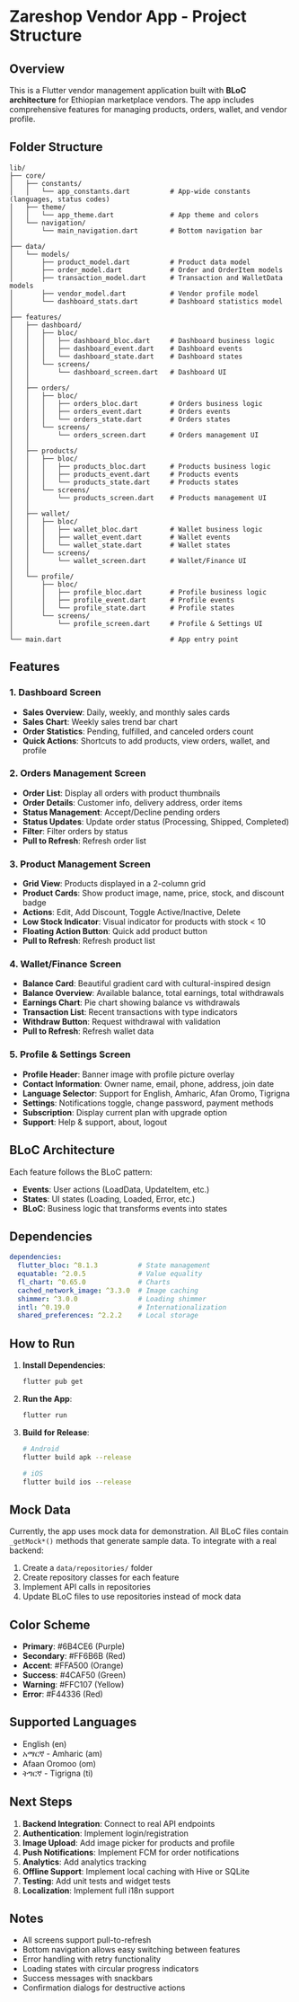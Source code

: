 # Zareshop Vendor App - Project Structure

## Overview
This is a Flutter vendor management application built with **BLoC architecture** for Ethiopian marketplace vendors. The app includes comprehensive features for managing products, orders, wallet, and vendor profile.

## Folder Structure

```
lib/
├── core/
│   ├── constants/
│   │   └── app_constants.dart          # App-wide constants (languages, status codes)
│   ├── theme/
│   │   └── app_theme.dart              # App theme and colors
│   └── navigation/
│       └── main_navigation.dart        # Bottom navigation bar
│
├── data/
│   └── models/
│       ├── product_model.dart          # Product data model
│       ├── order_model.dart            # Order and OrderItem models
│       ├── transaction_model.dart      # Transaction and WalletData models
│       ├── vendor_model.dart           # Vendor profile model
│       └── dashboard_stats.dart        # Dashboard statistics model
│
├── features/
│   ├── dashboard/
│   │   ├── bloc/
│   │   │   ├── dashboard_bloc.dart     # Dashboard business logic
│   │   │   ├── dashboard_event.dart    # Dashboard events
│   │   │   └── dashboard_state.dart    # Dashboard states
│   │   └── screens/
│   │       └── dashboard_screen.dart   # Dashboard UI
│   │
│   ├── orders/
│   │   ├── bloc/
│   │   │   ├── orders_bloc.dart        # Orders business logic
│   │   │   ├── orders_event.dart       # Orders events
│   │   │   └── orders_state.dart       # Orders states
│   │   └── screens/
│   │       └── orders_screen.dart      # Orders management UI
│   │
│   ├── products/
│   │   ├── bloc/
│   │   │   ├── products_bloc.dart      # Products business logic
│   │   │   ├── products_event.dart     # Products events
│   │   │   └── products_state.dart     # Products states
│   │   └── screens/
│   │       └── products_screen.dart    # Products management UI
│   │
│   ├── wallet/
│   │   ├── bloc/
│   │   │   ├── wallet_bloc.dart        # Wallet business logic
│   │   │   ├── wallet_event.dart       # Wallet events
│   │   │   └── wallet_state.dart       # Wallet states
│   │   └── screens/
│   │       └── wallet_screen.dart      # Wallet/Finance UI
│   │
│   └── profile/
│       ├── bloc/
│       │   ├── profile_bloc.dart       # Profile business logic
│       │   ├── profile_event.dart      # Profile events
│       │   └── profile_state.dart      # Profile states
│       └── screens/
│           └── profile_screen.dart     # Profile & Settings UI
│
└── main.dart                           # App entry point
```

## Features

### 1. Dashboard Screen
- **Sales Overview**: Daily, weekly, and monthly sales cards
- **Sales Chart**: Weekly sales trend bar chart
- **Order Statistics**: Pending, fulfilled, and canceled orders count
- **Quick Actions**: Shortcuts to add products, view orders, wallet, and profile

### 2. Orders Management Screen
- **Order List**: Display all orders with product thumbnails
- **Order Details**: Customer info, delivery address, order items
- **Status Management**: Accept/Decline pending orders
- **Status Updates**: Update order status (Processing, Shipped, Completed)
- **Filter**: Filter orders by status
- **Pull to Refresh**: Refresh order list

### 3. Product Management Screen
- **Grid View**: Products displayed in a 2-column grid
- **Product Cards**: Show product image, name, price, stock, and discount badge
- **Actions**: Edit, Add Discount, Toggle Active/Inactive, Delete
- **Low Stock Indicator**: Visual indicator for products with stock < 10
- **Floating Action Button**: Quick add product button
- **Pull to Refresh**: Refresh product list

### 4. Wallet/Finance Screen
- **Balance Card**: Beautiful gradient card with cultural-inspired design
- **Balance Overview**: Available balance, total earnings, total withdrawals
- **Earnings Chart**: Pie chart showing balance vs withdrawals
- **Transaction List**: Recent transactions with type indicators
- **Withdraw Button**: Request withdrawal with validation
- **Pull to Refresh**: Refresh wallet data

### 5. Profile & Settings Screen
- **Profile Header**: Banner image with profile picture overlay
- **Contact Information**: Owner name, email, phone, address, join date
- **Language Selector**: Support for English, Amharic, Afan Oromo, Tigrigna
- **Settings**: Notifications toggle, change password, payment methods
- **Subscription**: Display current plan with upgrade option
- **Support**: Help & support, about, logout

## BLoC Architecture

Each feature follows the BLoC pattern:
- **Events**: User actions (LoadData, UpdateItem, etc.)
- **States**: UI states (Loading, Loaded, Error, etc.)
- **BLoC**: Business logic that transforms events into states

## Dependencies

```yaml
dependencies:
  flutter_bloc: ^8.1.3          # State management
  equatable: ^2.0.5             # Value equality
  fl_chart: ^0.65.0             # Charts
  cached_network_image: ^3.3.0  # Image caching
  shimmer: ^3.0.0               # Loading shimmer
  intl: ^0.19.0                 # Internationalization
  shared_preferences: ^2.2.2    # Local storage
```

## How to Run

1. **Install Dependencies**:
   ```bash
   flutter pub get
   ```

2. **Run the App**:
   ```bash
   flutter run
   ```

3. **Build for Release**:
   ```bash
   # Android
   flutter build apk --release
   
   # iOS
   flutter build ios --release
   ```

## Mock Data

Currently, the app uses mock data for demonstration. All BLoC files contain `_getMock*()` methods that generate sample data. To integrate with a real backend:

1. Create a `data/repositories/` folder
2. Create repository classes for each feature
3. Implement API calls in repositories
4. Update BLoC files to use repositories instead of mock data

## Color Scheme

- **Primary**: #6B4CE6 (Purple)
- **Secondary**: #FF6B6B (Red)
- **Accent**: #FFA500 (Orange)
- **Success**: #4CAF50 (Green)
- **Warning**: #FFC107 (Yellow)
- **Error**: #F44336 (Red)

## Supported Languages

- English (en)
- አማርኛ - Amharic (am)
- Afaan Oromoo (om)
- ትግርኛ - Tigrigna (ti)

## Next Steps

1. **Backend Integration**: Connect to real API endpoints
2. **Authentication**: Implement login/registration
3. **Image Upload**: Add image picker for products and profile
4. **Push Notifications**: Implement FCM for order notifications
5. **Analytics**: Add analytics tracking
6. **Offline Support**: Implement local caching with Hive or SQLite
7. **Testing**: Add unit tests and widget tests
8. **Localization**: Implement full i18n support

## Notes

- All screens support pull-to-refresh
- Bottom navigation allows easy switching between features
- Error handling with retry functionality
- Loading states with circular progress indicators
- Success messages with snackbars
- Confirmation dialogs for destructive actions
